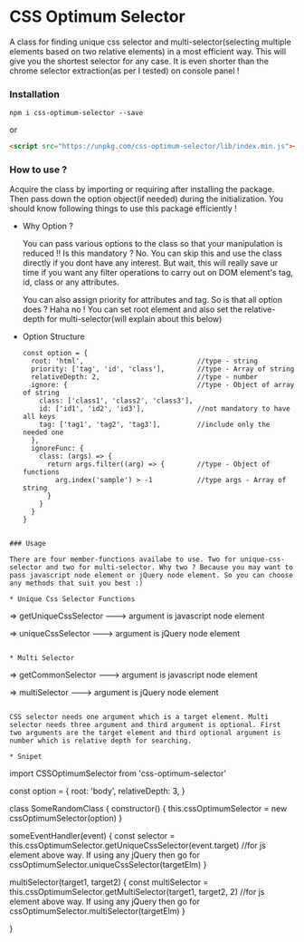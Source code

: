 # CSS Optimum Selector


A class for finding unique css selector and multi-selector(selecting multiple elements based on two relative elements) in a most efficient way. This will give you the shortest selector for any case. It is even shorter than the chrome selector extraction(as per I tested) on console panel ! 

### Installation
```
npm i css-optimum-selector --save
```
or
``` html
<script src="https://unpkg.com/css-optimum-selector/lib/index.min.js"></script>
```
### How to use ?

Acquire the class by importing or requiring after installing the package. Then pass down the option object(if needed) during the initialization. You should know following things to use this package efficiently !

* Why Option ?

  You can pass various options to the class so that your manipulation is reduced !! Is this mandatory ? No. You can skip this and use the class directly if you dont have any interest. But wait, this will really save ur time if you want any filter operations to carry out on DOM element's tag, id, class or any attributes.

  You can also assign priority for attributes and tag. So is that all option does ? Haha no ! You can set root element and also set the relative-depth for multi-selector(will explain about this below) 

* Option Structure

  ```
  const option = {
    root: 'html',                            //type - string
    priority: ['tag', 'id', 'class'],        //type - Array of string
    relativeDepth: 2,                        //type - number
    ignore: {                                //type - Object of array of string
      class: ['class1', 'class2', 'class3'], 
      id: ['id1', 'id2', 'id3'],             //not mandatory to have all keys
      tag: ['tag1', 'tag2', 'tag3'],         //include only the needed one
    },
    ignoreFunc: {
      class: (args) => {
        return args.filter((arg) => {        //type - Object of functions
          arg.index('sample') > -1           //type args - Array of string
        }
      }
    }
  }
```

### Usage

There are four member-functions availabe to use. Two for unique-css-selector and two for multi-selector. Why two ? Because you may want to pass javascript node element or jQuery node element. So you can choose any methods that suit you best :)

* Unique Css Selector Functions

```
  => getUniqueCssSelector           ---> argument is javascript node element
  
  => uniqueCssSelector              ---> argument is jQuery node element
``` 

* Multi Selector

```
  => getCommonSelector              ---> argument is javascript node element
  
  => multiSelector                  ---> argument is jQuery node element
```  

CSS selector needs one argument which is a target element. Multi selector needs three argument and third argument is optional. First two arguments are the target element and third optional argument is number which is relative depth for searching.

* Snipet

```
import CSSOptimumSelector from 'css-optimum-selector'

const option = {
  root: 'body',
  relativeDepth: 3,
}

class SomeRandomClass {
  constructor() {
    this.cssOptimumSelector = new cssOptimumSelector(option)
  }
  
  someEventHandler(event) {
    const selector = this.cssOptimumSelector.getUniqueCssSelector(event.target)
    //for js element above way. If using any jQuery then go for cssOptimumSelector.uniqueCssSelector(targetElm)
  }
  
  multiSelector(target1, target2) {
    const multiSelector = this.cssOptimumSelector.getMultiSelector(target1, target2, 2)
    //for js element above way. If using any jQuery then go for cssOptimumSelector.multiSelector(targetElm)
  }

}
```
